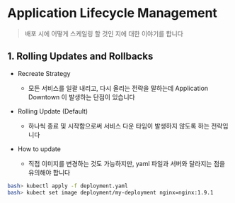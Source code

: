 # Application Lifecycle Management
> 배포 시에 어떻게 스케일링 할 것인 지에 대한 이야기를 합니다

## 1. Rolling Updates and Rollbacks

* Recreate Strategy
  - 모든 서비스를 일괄 내리고, 다시 올리는 전략을 말하는데 Application Downtown 이 발생하는 단점이 있습니다
* Rolling Update (Default)
  - 하나씩 종료 및 시작함으로써 서비스 다운 타임이 발생하지 않도록 하는 전략입니다

* How to update
  - 직접 이미지를 변경하는 것도 가능하지만, yaml 파일과 서버와 달라지는 점을 유의해야 합니다
```bash
bash> kubectl apply -f deployment.yaml
bash> kubect set image deployment/my-deployment nginx=nginx:1.9.1
```
